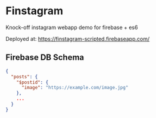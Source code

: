 # Finstagram

Knock-off instagram webapp demo for firebase + es6

Deployed at: <https://finstagram-scripted.firebaseapp.com/>

## Firebase DB Schema

```json
{
  "posts": {
    "$postid": {
      "image": "https://example.com/image.jpg"
    },
    ...
  }
}
```
